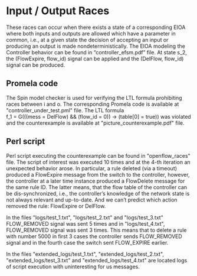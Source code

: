 Input / Output Races
===================

These races can occur when there exists a state of a corresponding EIOA where both inputs and outputs are allowed which have a parameter in common, i.e., at a given state the decision of accepting an input or producing an output is made nondeterministically. The EIOA modeling the Controller behavior can be found in “controller\_efsm.pdf” file. At state <nobr>s_2</nobr>, the <nobr>(FlowExpire, flow\_id)</nobr> signal can be applied and the <nobr>(DelFlow, flow\_id)</nobr> signal can be produced.

Promela code
------------

The Spin model checker is used for verifying the LTL formula prohibiting races between <nobr>i</nobr> and <nobr>o</nobr>. The corresponding Promela code is available at "controller_under_test.pml" file. The LTL formula <nobr>f_1 = G(((mess = DelFlow) && (flow\_id = 0)) -> (table[0] = true))</nobr> was violated and the counterexample is available at "picture_counterexample.pdf" file.

Perl script
-----------

Perl script executing the counterexample can be found in "openflow_races" file. The script of interest was executed 10 times and at the 4-th iteration an unexpected behavior arose. In particular, a rule deleted (via a timeout) produced a <nobr>FlowExpire</nobr> message from the switch to the controller, however, the controller at a later time instance produced a <nobr>FlowDelete</nobr> message for the same rule ID. The latter means, that the flow table of the controller can be dis-synchronized, i.e., the controller’s knowledge of the network state is not always relevant and up-to-date. And we can’t predict which action removed the rule: <nobr>FlowExpire</nobr> or <nobr>DelFlow</nobr>.

In the files "logs/test_1.txt", "logs/test_2.txt" and "logs/test_3.txt" <nobr>FLOW_REMOVED</nobr> signal was sent 5 times and in "logs/test_4.txt", <nobr>FLOW_REMOVED</nobr> signal was sent 3 times. This means that to delete a rule with number 5000 in first 3 cases the controller sends <nobr>FLOW_REMOVED</nobr> signal and in the fourth case the switch sent <nobr>FLOW_EXPIRE</nobr> earlier.

In the files "extended_logs/test_1.txt", "extended_logs/test_2.txt", "extended_logs/test_3.txt" and "extended_logs/test_4.txt" are located logs of script execution with uninteresting for us messages.

